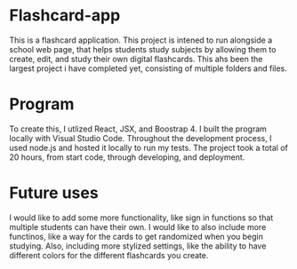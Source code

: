 # Flashcard-app
This is a flashcard application. This project is intened to run alongside a school web page, that helps students study subjects by allowing them to create, edit, 
and study their own digital flashcards. This ahs been the largest project i have completed yet, consisting of multiple folders and files. 

# Program
To create this, I utlized React, JSX, and Boostrap 4. I built the program locally with Visual Studio Code. Throughout the development process, I used node.js and hosted it locally to run my tests. The project took a total of 20 hours, from start code, through developing, and deployment. 

# Future uses
I would like to add some more functionality, like sign in functions so that multiple students can have their own. I would like to also include more functinos, like a way for the cards to get randomized when you begin studying. Also, including more stylized settings, like the ability to have different colors for the different flashcards you create.
